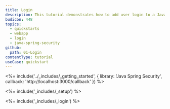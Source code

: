```yaml
---
title: Login
description: This tutorial demonstrates how to add user login to a Java Spring Security web application.
budicon: 448
topics:
  - quickstarts
  - webapp
  - login
  - java-spring-security
github:
  path: 01-Login
contentType: tutorial
useCase: quickstart
---
```

<%= include('../_includes/_getting_started', { library: 'Java Spring Security', callback: 'http://localhost:3000/callback' }) %>

<%= include('_includes/_setup') %>

<%= include('_includes/_login') %>
